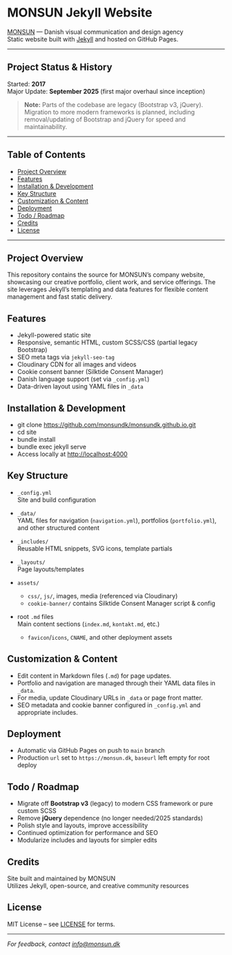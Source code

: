# MONSUN Jekyll Website

[MONSUN](https://monsun.dk) — Danish visual communication and design agency  
Static website built with [Jekyll](https://jekyllrb.com/) and hosted on GitHub Pages.

---

## Project Status & History

Started: **2017**  
Major Update: **September 2025** (first major overhaul since inception)  
> **Note:** Parts of the codebase are legacy (Bootstrap v3, jQuery). Migration to more modern frameworks is planned, including removal/updating of Bootstrap and jQuery for speed and maintainability.

---

## Table of Contents

- [Project Overview](#project-overview)
- [Features](#features)
- [Installation & Development](#installation--development)
- [Key Structure](#key-structure)
- [Customization & Content](#customization--content)
- [Deployment](#deployment)
- [Todo / Roadmap](#todo--roadmap)
- [Credits](#credits)
- [License](#license)

---

## Project Overview

This repository contains the source for MONSUN’s company website, showcasing our creative portfolio, client work, and service offerings. The site leverages Jekyll’s templating and data features for flexible content management and fast static delivery.

## Features

- Jekyll-powered static site
- Responsive, semantic HTML, custom SCSS/CSS (partial legacy Bootstrap)
- SEO meta tags via `jekyll-seo-tag`
- Cloudinary CDN for all images and videos
- Cookie consent banner (Silktide Consent Manager)
- Danish language support (set via `_config.yml`)
- Data-driven layout using YAML files in `_data`

## Installation & Development
- git clone https://github.com/monsundk/monsundk.github.io.git
- cd site
- bundle install
- bundle exec jekyll serve
- Access locally at [http://localhost:4000](http://localhost:4000)

## Key Structure

- `_config.yml`  
  Site and build configuration

- `_data/`  
  YAML files for navigation (`navigation.yml`), portfolios (`portfolio.yml`), and other structured content

- `_includes/`  
  Reusable HTML snippets, SVG icons, template partials

- `_layouts/`  
  Page layouts/templates

- `assets/`  
  - `css/`, `js/`, images, media (referenced via Cloudinary)
  - `cookie-banner/` contains Silktide Consent Manager script & config

- root `.md` files  
  Main content sections (`index.md`, `kontakt.md`, etc.)
  - `favicon`/`icons`, `CNAME`, and other deployment assets

## Customization & Content

- Edit content in Markdown files (`.md`) for page updates.
- Portfolio and navigation are managed through their YAML data files in `_data`.
- For media, update Cloudinary URLs in `_data` or page front matter.
- SEO metadata and cookie banner configured in `_config.yml` and appropriate includes.

## Deployment

- Automatic via GitHub Pages on push to `main` branch
- Production `url` set to `https://monsun.dk`, `baseurl` left empty for root deploy

## Todo / Roadmap

- Migrate off **Bootstrap v3** (legacy) to modern CSS framework or pure custom SCSS
- Remove **jQuery** dependence (no longer needed/2025 standards)
- Polish style and layouts, improve accessibility
- Continued optimization for performance and SEO
- Modularize includes and layouts for simpler edits

## Credits

Site built and maintained by MONSUN  
Utilizes Jekyll, open-source, and creative community resources

## License

MIT License – see [LICENSE](LICENSE) for terms.

---

_For feedback, contact [info@monsun.dk](mailto:info@monsun.dk)_
